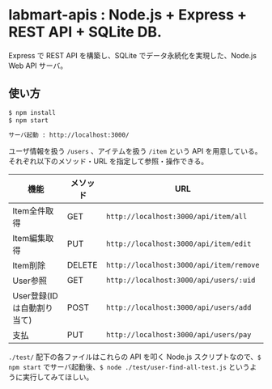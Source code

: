 # labmart-apis : Node.js + Express + REST API + SQLite DB.

Express で REST API を構築し、SQLite でデータ永続化を実現した、Node.js  Web API サーバ。



## 使い方

```sh
$ npm install
$ npm start

サーバ起動 : http://localhost:3000/
```

ユーザ情報を扱う `/users` 、アイテムを扱う `/item` という API を用意している。それぞれ以下のメソッド・URL を指定して参照・操作できる。

| 機能                 | メソッド | URL                                 |
|----------------------|----------|-------------------------------------|
| Item全件取得             | GET      | `http://localhost:3000/api/item/all`  |
| Item編集取得 | PUT      | `http://localhost:3000/api/item/edit` |
| Item削除            | DELETE     | `http://localhost:3000/api/item/remove`  |
| User参照    | GET      | `http://localhost:3000/api/users/:uid` |
| User登録(IDは自動割り当て)    | POST   | `http://localhost:3000/api/users/add` |
| 支払   | PUT  | `http://localhost:3000/api/users/pay` |

`./test/` 配下の各ファイルはこれらの API を叩く Node.js スクリプトなので、`$ npm start` でサーバ起動後、`$ node ./test/user-find-all-test.js` というように実行してみてほしい。


